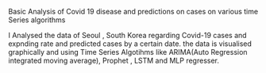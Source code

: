  
Basic Analysis of Covid 19 disease and predictions on cases on various time Series algorithms 

I Analysed the data of Seoul , South Korea regarding Covid-19 cases and expnding rate and predicted cases by a certain date. the data is visualised graphically and using Time Series Algotihms like ARIMA(Auto Regression integrated  moving average), Prophet , LSTM and MLP regresser. 
